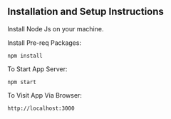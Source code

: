 ## Installation and Setup Instructions

Install Node Js on your machine.

Install Pre-req Packages:

`npm install`

To Start App Server:

`npm start`

To Visit App Via Browser:

`http://localhost:3000`

